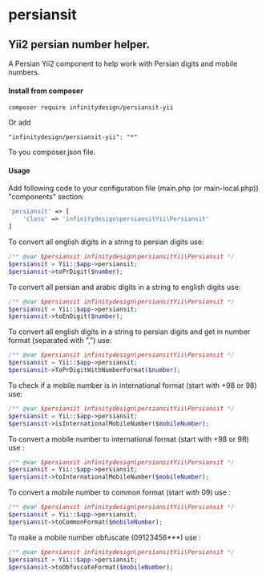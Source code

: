 # persiansit

## Yii2 persian number helper.

A Persian Yii2 component to help work with Persian digits and mobile numbers.

#### Install from composer
```$xslt
composer require infinitydesign/persiansit-yii
```
Or add
```$xslt
"infinitydesign/persiansit-yii": "*"
```
To you composer.json file.

#### Usage
Add following code to your configuration file (main.php (or main-local.php)) "components" section:
```php
'persiansit' => [
    'class' => 'infinitydesign\persiansitYii\Persiansit'
]
```

To convert all english digits in a string to persian digits use:
```php
/** @var $persiansit infinitydesign\persiansitYii\Persiansit */
$persiansit = Yii::$app->persiansit;
$persiansit->toPrDigit($number);
```

To convert all persian and arabic digits in a string to english digits use:
```php
/** @var $persiansit infinitydesign\persiansitYii\Persiansit */
$persiansit = Yii::$app->persiansit;
$persiansit->toEnDigit($number);
```

To convert all english digits in a string to persian digits and get in number format (separated with ",") use:
```php
/** @var $persiansit infinitydesign\persiansitYii\Persiansit */
$persiansit = Yii::$app->persiansit;
$persiansit->ToPrDigitWithNumberFormat($number);
```

To check if a mobile number is in international format (start with +98 or 98) use:
```php
/** @var $persiansit infinitydesign\persiansitYii\Persiansit */
$persiansit = Yii::$app->persiansit;
$persiansit->isInternationalMobileNumber($mobileNumber);
```

To convert a mobile number to international format (start with +98 or 98) use :
```php
/** @var $persiansit infinitydesign\persiansitYii\Persiansit */
$persiansit = Yii::$app->persiansit;
$persiansit->toInternationalMobileNumber($mobileNumber);
```

To convert a mobile number to common format (start with 09) use :
```php
/** @var $persiansit infinitydesign\persiansitYii\Persiansit */
$persiansit = Yii::$app->persiansit;
$persiansit->toCommonFormat($mobileNumber);
```

To make a mobile number obfuscate (09123456***) use :
```php
/** @var $persiansit infinitydesign\persiansitYii\Persiansit */
$persiansit = Yii::$app->persiansit;
$persiansit->toObfuscateFormat($mobileNumber);
```